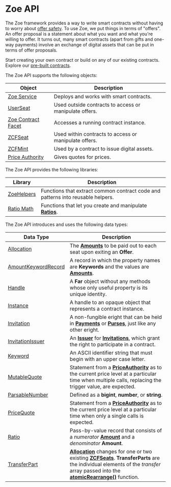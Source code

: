 # Zoe API

<Zoe-Version/>


The Zoe framework provides a way to write smart contracts without having to worry about [offer safety](/guides/zoe/offer-safety.md). 
To use Zoe, we put things in terms of "offers". An offer proposal is a statement about what you want and
what you're willing to offer. It turns out, many smart contracts (apart from gifts and one-way payments)
involve an exchange of digital assets that can be put in terms of offer proposals.

Start creating your own contract or build on any of our existing contracts.
Explore our [pre-built contracts](/guides/zoe/contracts/README.md).

The Zoe API supports the following objects:

| Object | Description |
| --- | --- |
| [Zoe Service](./zoe.md) | Deploys and works with smart contracts. |
| [UserSeat](./user-seat.md) | Used outside contracts to access or manipulate offers. |
| [Zoe Contract Facet](./zoe-contract-facet.md) | Accesses a running contract instance. |
| [ZCFSeat](./zcfseat.md) | Used within contracts to access or manipulate offers. |
| [ZCFMint](./zcfmint.md) | Used by a contract to issue digital assets. |
| [Price Authority](./price-authority.md) | Gives quotes for prices. |


The Zoe API provides the following libraries:

| Library | Description |
| --- | --- |
| [ZoeHelpers](./zoe-helpers.md) | Functions that extract common contract code and patterns into reusable helpers. |
| [Ratio Math](./ratio-math.md) | Functions that let you create and manipulate **[Ratios](./zoe-data-types.md#ratio)**. |


The Zoe API introduces and uses the following data types:

| Data Type | Description |
| --- | --- |
| [Allocation](./zoe-data-types.md#allocation) | The **[Amounts](/reference/ertp-api/ertp-data-types.md#amount)** to be paid out to each seat upon exiting an **Offer**. |
| [AmountKeywordRecord](./zoe-data-types.md#amountkeywordrecord) | A record in which the property names are **Keywords** and the values are **[Amounts](/reference/ertp-api/ertp-data-types.md#amount)**. |
| [Handle](./zoe-data-types.md#handle) | A **Far** object without any methods whose only useful property is its unique identity. |
| [Instance](./zoe-data-types.md#instance) | A handle to an opaque object that represents a contract instance. |
| [Invitation](./zoe-data-types.md#invitation) | A non-fungible eright that can be held in **[Payments](/reference/ertp-api/payment.md)** or **[Purses](/reference/ertp-api/purse.md)**, just like any other eright. |
| [InvitationIssuer](./zoe-data-types.md#invitationissuer) | An **[Issuer](/reference/ertp-api/issuer.md)** for **[Invitations](./zoe-data-types.md#invitation)**, which grant the right to participate in a contract. |
| [Keyword](./zoe-data-types.md#keyword) | An ASCII identifier string that must begin with an upper case letter. |
| [MutableQuote](./zoe-data-types.md#mutablequote) | Statement from a **[PriceAuthority](./price-authority.md)** as to the current price level at a particular time when multiple calls, replacing the trigger value, are expected. |
| [ParsableNumber](./zoe-data-types.md#parsablenumber) | Defined as a **bigint**, **number**, or **string**. |
| [PriceQuote](./zoe-data-types.md#pricequote) | Statement from a **[PriceAuthority](./price-authority.md)** as to the current price level at a particular time when only a single calls is expected. |
| [Ratio](./zoe-data-types.md#ratio) | Pass-by-value record that consists of a *numerator* **[Amount](/reference/ertp-api/ertp-data-types.md#amount)** and a *denominator* **Amount**. |
| [TransferPart](./zoe-data-types.md#transferpart) |  **[Allocation](./zoe-data-types.md#allocation)** changes for one or two existing **[ZCFSeats](./zcfseat.md)**. **TransferParts** are the individual elements of the *transfer* array passed into the **[atomicRearrange()](./zoe-helpers.md#atomicrearrange-zcf-transfers)** function. |


